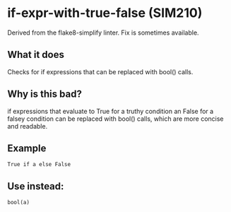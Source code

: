 # if-expr-with-true-false (SIM210)
Derived from the flake8-simplify linter.
Fix is sometimes available.
## What it does
Checks for if expressions that can be replaced with bool() calls.
## Why is this bad?
if expressions that evaluate to True for a truthy condition an False
for a falsey condition can be replaced with bool() calls, which are more
concise and readable.
## Example
```
True if a else False
```
## Use instead:
```
bool(a)
```